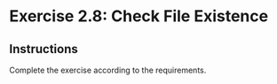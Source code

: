 # Exercise 2.8: Check File Existence

## Instructions

Complete the exercise according to the requirements.
